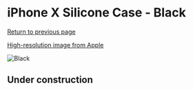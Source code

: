 # iPhone X Silicone Case - Black

[Return to previous page](/iphone_x)

[High-resolution image from Apple](https://store.storeimages.cdn-apple.com/8756/as-images.apple.com/is/MQT12?wid=4500&hei=4500&fmt=png)

<div style="width: 500px"><img src="/everyphone/MQT12.png" alt="Black"></div>

## Under construction
